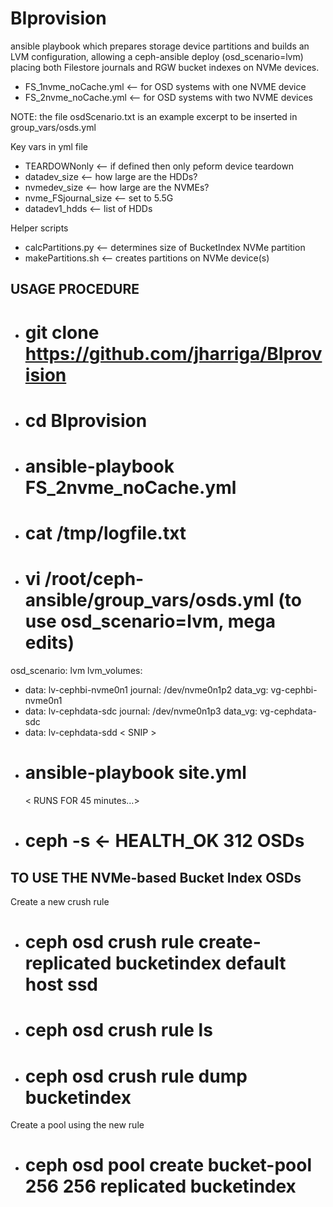 # BIprovision
ansible playbook which prepares storage device partitions and builds an LVM configuration,
allowing a ceph-ansible deploy (osd_scenario=lvm) placing both Filestore journals and
RGW bucket indexes on NVMe devices.
* FS_1nvme_noCache.yml  <-- for OSD systems with one NVME device
* FS_2nvme_noCache.yml  <-- for OSD systems with two NVME devices

NOTE: the file osdScenario.txt is an example excerpt to be inserted in group_vars/osds.yml

Key vars in yml file
* TEARDOWNonly    <-- if defined then only peform device teardown
* datadev_size    <-- how large are the HDDs?
* nvmedev_size    <-- how large are the NVMEs?
* nvme_FSjournal_size  <-- set to 5.5G
* datadev1_hdds    <-- list of HDDs

Helper scripts
* calcPartitions.py   <-- determines size of BucketIndex NVMe partition
* makePartitions.sh   <-- creates partitions on NVMe device(s)


USAGE PROCEDURE
---------------
* # git clone https://github.com/jharriga/BIprovision
* # cd BIprovision   
* # ansible-playbook FS_2nvme_noCache.yml
* # cat /tmp/logfile.txt
* # vi /root/ceph-ansible/group_vars/osds.yml   (to use osd_scenario=lvm, mega edits)
osd_scenario: lvm
lvm_volumes:
  - data: lv-cephbi-nvme0n1
    journal: /dev/nvme0n1p2
    data_vg: vg-cephbi-nvme0n1
  - data: lv-cephdata-sdc
    journal: /dev/nvme0n1p3
    data_vg: vg-cephdata-sdc
  - data: lv-cephdata-sdd
    < SNIP >


* # ansible-playbook site.yml
   < RUNS FOR 45 minutes…>
* # ceph -s ← HEALTH_OK  312 OSDs

TO USE THE NVMe-based Bucket Index OSDs
---------------------------------------
Create a new crush rule
* # ceph osd crush rule create-replicated bucketindex default host ssd                       
* # ceph osd crush rule ls
* # ceph osd crush rule dump bucketindex

Create a pool using the new rule
* # ceph osd pool create bucket-pool 256 256 replicated bucketindex
